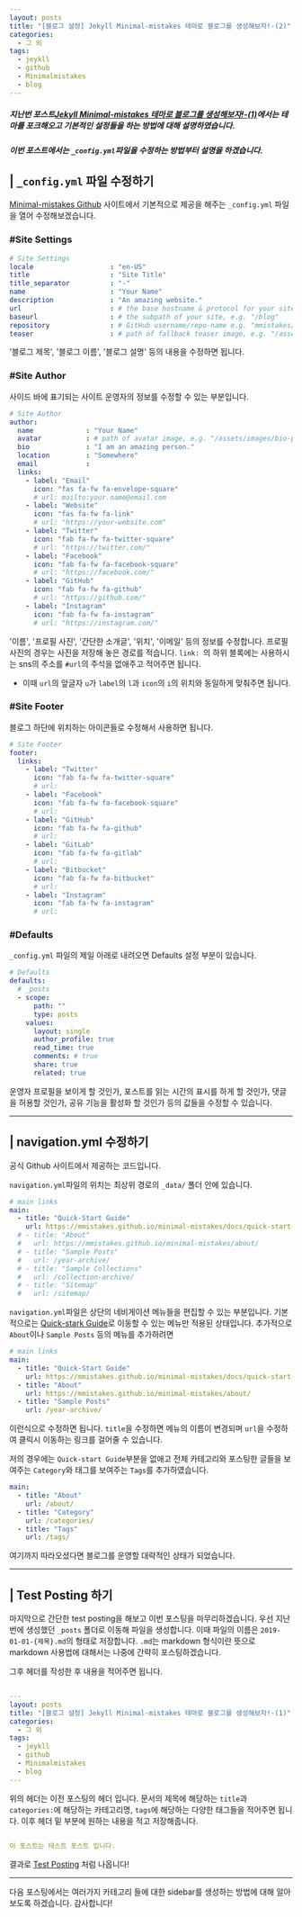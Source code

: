 ```yaml
---
layout: posts
title: "[블로그 설정] Jekyll Minimal-mistakes 테마로 블로그를 생성해보자!-(2)"
categories:
  - 그 외
tags:
  - jeykll
  - github
  - Minimalmistakes
  - blog
---
```

##### 지난번 포스트[Jekyll Minimal-mistakes 테마로 블로그를 생성해보자!-(1)](https://zzu0203.github.io/%EA%B7%B8%20%EC%99%B8/blog1/)에서는 테마를 포크해오고 기본적인 설정들을 하는 방법에 대해 설명하였습니다.
##### 이번 포스트에서는 `_config.yml`파일을 수정하는 방법부터 설명을 하겠습니다.

## | `_config.yml` 파일 수정하기
[Minimal-mistakes Github](https://github.com/mmistakes/minimal-mistakes) 사이트에서 기본적으로 제공을 해주는 `_config.yml` 파일을 열어 수정해보겠습니다.

### #Site Settings

```yaml
# Site Settings
locale                   : "en-US"
title                    : "Site Title"
title_separator          : "-"
name                     : "Your Name"
description              : "An amazing website."
url                      : # the base hostname & protocol for your site e.g. "https://mmistakes.github.io"
baseurl                  : # the subpath of your site, e.g. "/blog"
repository               : # GitHub username/repo-name e.g. "mmistakes/minimal-mistakes"
teaser                   : # path of fallback teaser image, e.g. "/assets/images/500x300.png"
```
'블로그 제목', '블로그 이름', '블로그 설명' 등의 내용을 수정하면 됩니다.

### #Site Author

사이드 바에 표기되는 사이트 운영자의 정보를 수정할 수 있는 부분입니다.

```yaml
# Site Author
author:
  name             : "Your Name"
  avatar           : # path of avatar image, e.g. "/assets/images/bio-photo.jpg"
  bio              : "I am an amazing person."
  location         : "Somewhere"
  email            :
  links:
    - label: "Email"
      icon: "fas fa-fw fa-envelope-square"
      # url: mailto:your.name@email.com
    - label: "Website"
      icon: "fas fa-fw fa-link"
      # url: "https://your-website.com"
    - label: "Twitter"
      icon: "fab fa-fw fa-twitter-square"
      # url: "https://twitter.com/"
    - label: "Facebook"
      icon: "fab fa-fw fa-facebook-square"
      # url: "https://facebook.com/"
    - label: "GitHub"
      icon: "fab fa-fw fa-github"
      # url: "https://github.com/"
    - label: "Instagram"
      icon: "fab fa-fw fa-instagram"
      # url: "https://instagram.com/"
```
'이름', '프로필 사진', '간단한 소개글', '위치', '이메일' 등의 정보를 수정합니다.
프로필 사진의 경우는 사진을 저장해 놓은 경로를 적습니다.
`link: `의 하위 블록에는 사용하시는 sns의 주소를 `#url`의 주석을 없애주고 적어주면 됩니다.
* 이때 `url`의 앞글자 `u`가 `label`의 `l`과 `icon`의 `i`의 위치와 동일하게 맞춰주면 됩니다.

### #Site Footer

블로그 하단에 위치하는 아이콘들로 수정해서 사용하면 됩니다.

```yaml
# Site Footer
footer:
  links:
    - label: "Twitter"
      icon: "fab fa-fw fa-twitter-square"
      # url:
    - label: "Facebook"
      icon: "fab fa-fw fa-facebook-square"
      # url:
    - label: "GitHub"
      icon: "fab fa-fw fa-github"
      # url:
    - label: "GitLab"
      icon: "fab fa-fw fa-gitlab"
      # url:
    - label: "Bitbucket"
      icon: "fab fa-fw fa-bitbucket"
      # url:
    - label: "Instagram"
      icon: "fab fa-fw fa-instagram"
      # url:
```

### #Defaults

`_config.yml` 파일의 제일 아래로 내려오면 Defaults 설정 부분이 있습니다.

```yaml
# Defaults
defaults:
  # _posts
  - scope:
      path: ""
      type: posts
    values:
      layout: single
      author_profile: true
      read_time: true
      comments: # true
      share: true
      related: true
```

운영자 프로필을 보이게 할 것인가, 포스트를 읽는 시간의 표시를 하게 할 것인가, 댓글을 허용할 것인가, 공유 기능을 활성화 할 것인가 등의 값들을 수정할 수 있습니다.

---
## | navigation.yml 수정하기
공식 Github 사이트에서 제공하는 코드입니다.  

`navigation.yml`파일의 위치는 최상위 경로의 `_data/` 폴더 안에 있습니다.

```yaml
# main links
main:
  - title: "Quick-Start Guide"
    url: https://mmistakes.github.io/minimal-mistakes/docs/quick-start-guide/
  # - title: "About"
  #   url: https://mmistakes.github.io/minimal-mistakes/about/
  # - title: "Sample Posts"
  #   url: /year-archive/
  # - title: "Sample Collections"
  #   url: /collection-archive/
  # - title: "Sitemap"
  #   url: /sitemap/
```
`navigation.yml`파일은 상단의 네비게이션 메뉴들을 편집할 수 있는 부분입니다. 기본적으로는 [Quick-stark Guide](https://mmistakes.github.io/minimal-mistakes/docs/quick-start-guide/)로 이동할 수 있는 메뉴만 적용된 상태입니다.
추가적으로 `About`이나 `Sample Posts` 등의 메뉴를 추가하려면
```yaml
# main links
main:
  - title: "Quick-Start Guide"
    url: https://mmistakes.github.io/minimal-mistakes/docs/quick-start-guide/
  - title: "About"
    url: https://mmistakes.github.io/minimal-mistakes/about/
  - title: "Sample Posts"
    url: /year-archive/
```
이런식으로 수정하면 됩니다.
`title`을 수정하면 메뉴의 이름이 변경되며 `url`을 수정하여 클릭시 이동하는 링크를 걸어줄 수 있습니다.

저의 경우에는 `Quick-start Guide`부분을 없애고 전체 카테고리와 포스팅한 글들을 보여주는 `Category`와 태그를 보여주는 `Tags`를 추가하였습니다.
```yaml
main:
  - title: "About"
    url: /about/
  - title: "Category"
    url: /categories/
  - title: "Tags"
    url: /tags/
```
여기까지 따라오셨다면 블로그를 운영할 대략적인 상태가 되었습니다.

---
## | Test Posting 하기
마지막으로 간단한 test posting을 해보고 이번 포스팅을 마무리하겠습니다.
우선 지난번에 생성했던 `_posts` 폴더로 이동해 파일을 생성합니다.
이때 파일의 이름은 `2019-01-01-{제목}.md`의 형태로 저장합니다.
`.md`는 markdown 형식이란 뜻으로 markdown 사용법에 대해서는 나중에 간략히 포스팅하겠습니다.

그후 헤더를 작성한 후 내용을 적어주면 됩니다.
```yaml

---
layout: posts
title: "[블로그 설정] Jekyll Minimal-mistakes 테마로 블로그를 생성해보자!-(1)"
categories:
  - 그 외
tags:
  - jeykll
  - github
  - Minimalmistakes
  - blog
---

```
위의 헤더는 이전 포스팅의 헤더 입니다.
문서의 제목에 해당하는 `title`과 `categories:`에 해당하는 카테고리명, `tags`에 해당하는 다양한 태그들을 적어주면 됩니다.
이후 헤더 밑 부분에 원하는 내용을 적고 저장해줍니다.
```yaml

이 포스트는 테스트 포스트 입니다.

```
결과로 [Test Posting](https://zzu0203.github.io/%EA%B7%B8%20%EC%99%B8/1/) 처럼 나옵니다!

---
다음 포스팅에서는 여러가지 카테고리 들에 대한 sidebar를 생성하는 방법에 대해 알아보도록 하겠습니다.
감사합니다!

